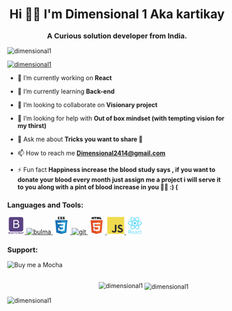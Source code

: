 <h1 align="center">Hi 🙋‍♂️ I'm Dimensional 1 Aka kartikay</h1>
<h3 align="center">A Curious solution developer from India.</h3>
<div>
<p align="left"> <img src="https://komarev.com/ghpvc/?username=dimensional1&label=Profile%20views&color=0e75b6&style=flat" alt="dimensional1" /> </p>
  <div/>

<p align="left"> <a href="https://github.com/ryo-ma/github-profile-trophy"><img src="https://github-profile-trophy.vercel.app/?username=dimensional1" alt="dimensional1" /></a> </p>

- 🔭 I’m currently working on **React**

- 🌱 I’m currently learning **Back-end**

- 👯 I’m looking to collaborate on **Visionary project**

- 🤝 I’m looking for help with **Out of box mindset (with tempting vision for my thirst)**

- 💬 Ask me about **Tricks you want to share 🔐**

- 📫 How to reach me **Dimensional2414@gmail.com**

- ⚡ Fun fact **Happiness increase the blood study says , if you want to donate your blood every month just assign me a project i will serve it to you along with a pint of blood increase in you 🎅🏻 :) (**


<h3 align="left">Languages and Tools:</h3>
<p align="left"> <a href="https://getbootstrap.com" target="_blank"> <img src="https://raw.githubusercontent.com/devicons/devicon/master/icons/bootstrap/bootstrap-plain-wordmark.svg" alt="bootstrap" width="40" height="40"/> </a> <a href="https://bulma.io/" target="_blank"> <img src="https://raw.githubusercontent.com/gilbarbara/logos/804dc257b59e144eaca5bc6ffd16949752c6f789/logos/bulma.svg" alt="bulma" width="40" height="40"/> </a> <a href="https://www.w3schools.com/css/" target="_blank"> <img src="https://raw.githubusercontent.com/devicons/devicon/master/icons/css3/css3-original-wordmark.svg" alt="css3" width="40" height="40"/> </a> <a href="https://git-scm.com/" target="_blank"> <img src="https://www.vectorlogo.zone/logos/git-scm/git-scm-icon.svg" alt="git" width="40" height="40"/> </a> <a href="https://www.w3.org/html/" target="_blank"> <img src="https://raw.githubusercontent.com/devicons/devicon/master/icons/html5/html5-original-wordmark.svg" alt="html5" width="40" height="40"/> </a> <a href="https://developer.mozilla.org/en-US/docs/Web/JavaScript" target="_blank"> <img src="https://raw.githubusercontent.com/devicons/devicon/master/icons/javascript/javascript-original.svg" alt="javascript" width="40" height="40"/> </a> <a href="https://reactjs.org/" target="_blank"> <img src="https://raw.githubusercontent.com/devicons/devicon/master/icons/react/react-original-wordmark.svg" alt="react" width="40" height="40"/> </a> </p>

<h3 align="left">Support:</h3>
<p><a href="https://www.buymeacoffee.com/Buy me a Mocha"> <img align="left" src="https://cdn.buymeacoffee.com/buttons/v2/default-yellow.png" height="50" width="210" alt="Buy me a Mocha" /></a></p><br><br>

<p><img align="left" src="https://github-readme-stats.vercel.app/api/top-langs?username=dimensional1&show_icons=true&locale=en&layout=compact" alt="dimensional1" /></p>

<p>&nbsp;<img align="center" src="https://github-readme-stats.vercel.app/api?username=dimensional1&show_icons=true&locale=en" alt="dimensional1" /></p>

<p><img align="center" src="https://github-readme-streak-stats.herokuapp.com/?user=dimensional1&" alt="dimensional1" /></p>
